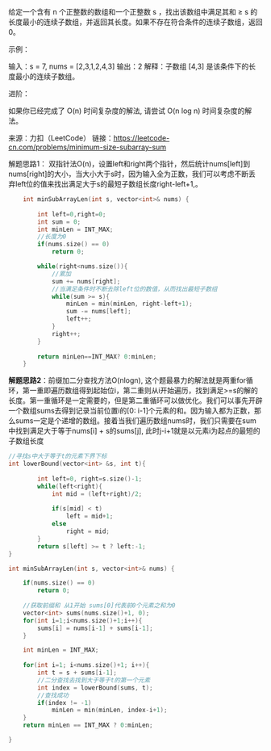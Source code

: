 给定一个含有 n 个正整数的数组和一个正整数 s ，找出该数组中满足其和 ≥ s 的长度最小的连续子数组，并返回其长度。如果不存在符合条件的连续子数组，返回 0。

 

示例：

输入：s = 7, nums = [2,3,1,2,4,3]
输出：2
解释：子数组 [4,3] 是该条件下的长度最小的连续子数组。


进阶：

如果你已经完成了 O(n) 时间复杂度的解法, 请尝试 O(n log n) 时间复杂度的解法。

来源：力扣（LeetCode）
链接：https://leetcode-cn.com/problems/minimum-size-subarray-sum



解题思路1： 双指针法O(n)，设置left和right两个指针，然后统计nums[left]到nums[right]的大小，当大小大于s时，因为输入全为正数，我们可以考虑不断丢弃left位的值来找出满足大于s的最短子数组长度right-left+1,。



```c++
    int minSubArrayLen(int s, vector<int>& nums) {
        
        int left=0,right=0;
        int sum = 0;
        int minLen = INT_MAX;
        //长度为0
        if(nums.size() == 0)
            return 0;

        while(right<nums.size()){
            //累加
            sum += nums[right];
            //当满足条件时不断去除left位的数值，从而找出最短子数组
            while(sum >= s){
                minLen = min(minLen, right-left+1);
                sum -= nums[left];
                left++;
            } 
            right++;
        }
        
        return minLen==INT_MAX? 0:minLen;
    }
```



**解题思路2**：前缀加二分查找方法O(nlogn), 这个题最暴力的解法就是两重for循环，第一重即遍历数组得到起始位i，第二重则从i开始遍历，找到满足>=s的解的长度。第一重循环是一定需要的，但是第二重循环可以做优化。我们可以事先开辟一个数组sums去得到记录当前位置i的[0: i-1]个元素的和。因为输入都为正数，那么sums一定是个递增的数组。接着当我们遍历数组nums时，我们只需要在sum中找到满足大于等于nums[i] + s的sums[j], 此时j-i+1就是以元素i为起点的最短的子数组长度

```c++
//寻找s中大于等于t的元素下界下标
int lowerBound(vector<int> &s, int t){
        
        int left=0, right=s.size()-1;
        while(left<right){
            int mid = (left+right)/2;
            
            if(s[mid] < t)
                left = mid+1;
            else
                right = mid;
        }
        return s[left] >= t ? left:-1;
}

int minSubArrayLen(int s, vector<int>& nums) {

    if(nums.size() == 0)
        return 0;
	
    //获取前缀和 从1开始 sums[0]代表前0个元素之和为0
    vector<int> sums(nums.size()+1, 0);
    for(int i=1;i<nums.size()+1;i++){
        sums[i] = nums[i-1] + sums[i-1];
    }

    int minLen = INT_MAX;
	
    for(int i=1; i<nums.size()+1; i++){
        int t = s + sums[i-1];
        //二分查找去找到大于等于t的第一个元素
        int index = lowerBound(sums, t);
        //查找成功
        if(index != -1)
            minLen = min(minLen, index-i+1);
    }
    return minLen == INT_MAX ? 0:minLen;

}
```

